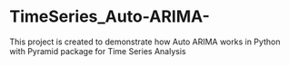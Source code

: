 # TimeSeries_Auto-ARIMA-
This project is created to demonstrate how Auto ARIMA works in Python with Pyramid package for Time Series Analysis
